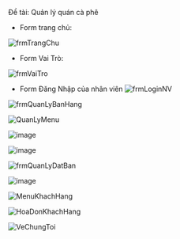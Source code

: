 Đề tài: Quản lý quán cà phê

- Form trang chủ:

![frmTrangChu](https://github.com/user-attachments/assets/305ec3c5-07a4-4733-ae4c-4c884f3b011f)

- Form Vai Trò:
  
![frmVaiTro](https://github.com/user-attachments/assets/efcbfe4b-7481-4681-9cf8-0a90589eb7c4)

- Form Đăng Nhập của nhân viên
![frmLoginNV](https://github.com/user-attachments/assets/3da5f6a6-9015-44b5-a53c-7b860f05da92)

![frmQuanLyBanHang](https://github.com/user-attachments/assets/ad03a8d8-6375-4f4f-944a-89605aa44566)


![QuanLyMenu](https://github.com/user-attachments/assets/575be95b-0ff0-43b1-adeb-cad77b19da55)

![image](https://github.com/user-attachments/assets/70590475-e413-44bc-b630-e8476fcd8eb7)

![image](https://github.com/user-attachments/assets/cde1350e-9688-4da8-85b8-b8f4643075de)




![frmQuanLyDatBan](https://github.com/user-attachments/assets/6290a568-f4e7-4147-b9d7-25d2ea494d8e)

![image](https://github.com/user-attachments/assets/978bf9aa-bf2d-4267-8017-ec134c83bbc3)

![MenuKhachHang](https://github.com/user-attachments/assets/2ad2b259-4874-4de3-9fc5-18b8788136e9)


![HoaDonKhachHang](https://github.com/user-attachments/assets/8e7ac289-30fc-4c11-8b5b-1eaa28b36a90)


![VeChungToi](https://github.com/user-attachments/assets/ae8ea04e-58bd-41ec-afd8-3cecc214b858)
